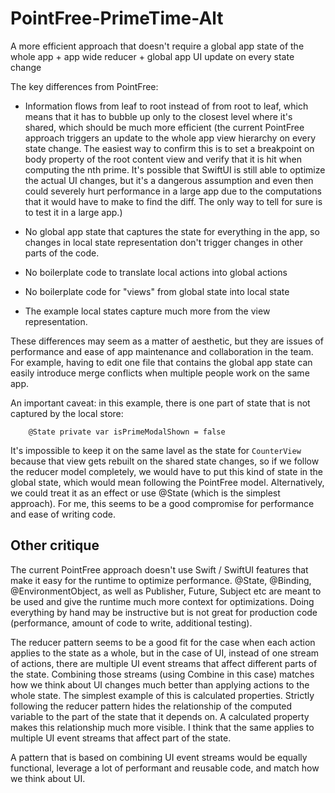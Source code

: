 # PointFree-PrimeTime-Alt

A more efficient approach that doesn't require a global app state of the whole app + app wide reducer + global app UI update on every state change

The key differences from PointFree:

- Information flows from leaf to root instead of from root to leaf, which means that it has to bubble up only to 
the closest level where it's shared, which should be much more efficient (the current PointFree approach triggers an update to the whole app view hierarchy on every state change. The easiest way to confirm this is to set a breakpoint on body property of the root content view and verify that it is hit when computing the nth prime. It's possible that SwiftUI is still able to optimize the actual UI changes, but it's a dangerous assumption and even then could severely hurt performance in a large app due to the computations that it would have to make to find the diff. The only way to tell for sure is to test it in a large app.)

- No global app state that captures the state for everything in the app, so changes in local state representation don't trigger changes in other parts of the code.

- No boilerplate code to translate local actions into global actions
- No boilerplate code for "views" from global state into local state
- The example local states capture much more from the view representation.

These differences may seem as a matter of aesthetic, but they are issues of performance and ease of app maintenance and collaboration in the team. For example, having to edit one file that contains the global app state can easily introduce merge conflicts when multiple people work on the same app.

An important caveat: in this example, there is one part of state that is not captured by the local store:
```
    @State private var isPrimeModalShown = false
```

It's impossible to keep it on the same lavel as the state for `CounterView` because that view gets rebuilt on the shared state changes, so if we follow the reducer model completely, we would have to put this kind of state in the global state, which would mean following the PointFree model. Alternatively, we could treat it as an effect or use @State (which is the simplest approach). For me, this seems to be a good compromise for performance and ease of writing code.

## Other critique

The current PointFree approach doesn't use Swift / SwiftUI features that make it easy for the runtime to optimize performance. @State, @Binding, @EnvironmentObject, as well as Publisher, Future, Subject etc are meant to be used and give the runtime much more context for optimizations. Doing everything by hand may be instructive but is not great for production code (performance, amount of code to write, additional testing).

The reducer pattern seems to be a good fit for the case when each action applies to the state as a whole, but in the case of UI, instead of one stream of actions, there are multiple UI event streams that affect different parts of the state. Combining those streams (using Combine in this case) matches how we think about UI changes much better than applying actions to the whole state. The simplest example of this is calculated properties. Strictly following the reducer pattern hides the relationship of the computed variable to the part of the state that it depends on. A calculated property makes this relationship much more visible. I think that the same applies to multiple UI event streams that affect part of the state.

A pattern that is based on combining UI event streams would be equally functional, leverage a lot of performant and reusable code, and match how we think about UI.
